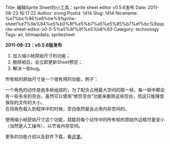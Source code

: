 Title: 编辑Sprite Sheet的小工具：sprite sheet editor v0.5.6发布
Date: 2011-08-23 16:17:22
Author: zrong
Postid: 1414
Slug: 1414
Nicename: %e7%bc%96%e8%be%91sprite-sheet%e7%9a%84%e5%b0%8f%e5%b7%a5%e5%85%b7%ef%bc%9asprite-sheet-editor-v0-5-5%e5%8f%91%e5%b8%83
Category: technology
Tags: air, bitmapdata, spritesheet

**2011-08-23：v0.5.6版发布**

1.  加入缩小帧原始尺寸的功能；
2.  删除帧后，会立即更新Sheet预览；
3.  解决一些bug。

所有帧的原始尺寸是一个很有用的功能，例子：

一个角色的动作是由多帧组成的，为了配合占用最大空间的那一帧，每一帧中都会有一些多余的空白。虽然可以使用“修剪空白”功能来删除这些空白，但这只能降低保存的文件的大小。  
在将角色载入到程序中的时候，空白依然是会占用内存空间的。  

使用缩小帧原始尺寸这个功能，就能将每个动作中的所有帧的原始外边框尽量变小（当然是人工操作），以节省内存空间。

更多的功能介绍以及软件下载，看[这里](http://zengrong.net/sprite_sheet_editor "Sprite Sheet Editor")。

